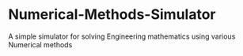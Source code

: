 # Numerical-Methods-Simulator
A simple simulator for solving Engineering mathematics using various Numerical methods

